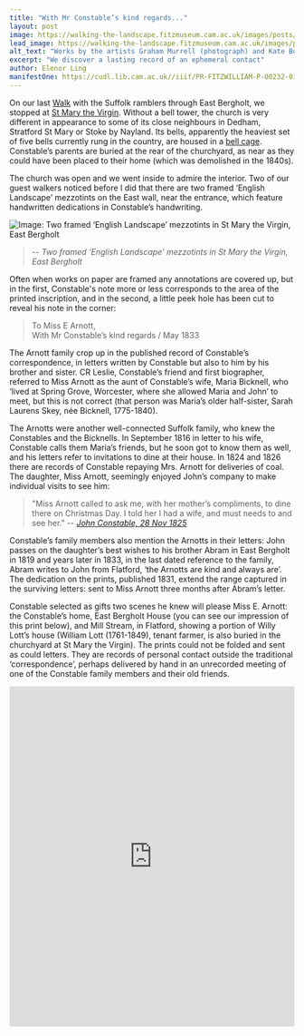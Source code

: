 ```yaml
---
title: "With Mr Constable’s kind regards..."
layout: post
image: https://walking-the-landscape.fitzmuseum.cam.ac.uk/images/posts/KindRegards_preview.jpg
lead_image: https://walking-the-landscape.fitzmuseum.cam.ac.uk/images/posts/KindRegards.jpg
alt_text: "Works by the artists Graham Murrell (photograph) and Kate Boucher (two works in charcoal), by kind permission"
excerpt: "We discover a lasting record of an ephemeral contact"
author: Elenor Ling
manifestOne: https://cudl.lib.cam.ac.uk//iiif/PR-FITZWILLIAM-P-00232-01954-00001-A
---
```

On our last [Walk]({{site.url}}/walks/Walk-D/) with the Suffolk ramblers through East Bergholt, we stopped at [St Mary the Virgin](https://www.ebsoc.org.uk/listed-building/church-of-st-mary/). Without a bell tower, the church is very different in appearance to some of its close neighbours in Dedham, Stratford St Mary or Stoke by Nayland. Its bells, apparently the heaviest set of five bells currently rung in the country, are housed in a [bell cage](https://www.ebsoc.org.uk/local-story/the-bell-cage/). Constable’s parents are buried at the rear of the churchyard, as near as they could have been placed to their home (which was demolished in the 1840s). 

The church was open and we went inside to admire the interior. Two of our guest walkers noticed before I did that there are two framed ‘English Landscape’ mezzotints on the East wall, near the entrance, which feature handwritten dedications in Constable’s handwriting.  

![Image: Two framed ‘English Landscape’ mezzotints in St Mary the Virgin, East Bergholt]({{site.url}}/images/posts/To-Miss-E-Arnott.jpg)
>-- <cite>Two framed ‘English Landscape’ mezzotints in St Mary the Virgin, East Bergholt</cite>

Often when works on paper are framed any annotations are covered up, but in the first, Constable's note more or less corresponds to the area of the printed inscription, and in the second, a little peek hole has been cut to reveal his note in the corner:

>To Miss E Arnott,   
>With Mr Constable’s kind regards / May 1833

The Arnott family crop up in the published record of Constable’s correspondence, in letters written by Constable but also to him by his brother and sister. CR Leslie, Constable’s friend and first biographer, referred to Miss Arnott as the aunt of Constable’s wife, Maria Bicknell, who ‘lived at Spring Grove, Worcester, where she allowed Maria and John’ to meet, but this is not correct (that person was Maria’s older half-sister, Sarah Laurens Skey, née Bicknell, 1775-1840). 

The Arnotts were another well-connected Suffolk family, who knew the Constables and the Bicknells. In September 1816 in letter to his wife, Constable calls them Maria’s friends, but he soon got to know them as well, and his letters refer to invitations to dine at their house. In 1824 and 1826 there are records of Constable repaying Mrs. Arnott for deliveries of coal. The daughter, Miss Arnott, seemingly enjoyed John’s company to make individual visits to see him: 

> "Miss Arnott called to ask me, with her mother’s compliments, to dine there on Christmas Day. I told her I had a wife, and must needs to and see her." 
>-- <cite>[John Constable, 28 Nov 1825](https://archive.org/details/lifelettersofjoh00lesluoft/page/266/mode/2up?q=Arnott%2C)</cite> 

Constable’s family members also mention the Arnotts in their letters: John passes on the daughter’s best wishes to his brother Abram in East Bergholt in 1819 and years later in 1833, in the last dated reference to the family, Abram writes to John from Flatford, ‘the Arnotts are kind and always are’. The dedication on the prints, published 1831, extend the range captured in the surviving letters: sent to Miss Arnott three months after Abram’s letter. 

Constable selected as gifts two scenes he knew will please Miss E. Arnott: the Constable’s home, East Bergholt House (you can see our impression of this print below), and Mill Stream, in Flatford, showing a portion of Willy Lott’s house (William Lott (1761-1849), tenant farmer, is also buried in the churchyard at St Mary the Virgin). The prints could not be folded and sent as could letters. They are records of personal contact outside the traditional ‘correspondence’, perhaps delivered by hand in an unrecorded meeting of one of the Constable family members and their old friends. 

<iframe src="https://fitzmuseum.cam.ac.uk/uv.html#?manifest={{ page.manifestOne }}&c=0&m=0&cv=0&config=&locales=en-GB:English (GB),cy-GB:Cymraeg,fr-FR:Français (FR),pl-PL:Polski,sv-SE:Svenska&r=0" width="100%" height="600" allowfullscreen frameborder="0"></iframe>
